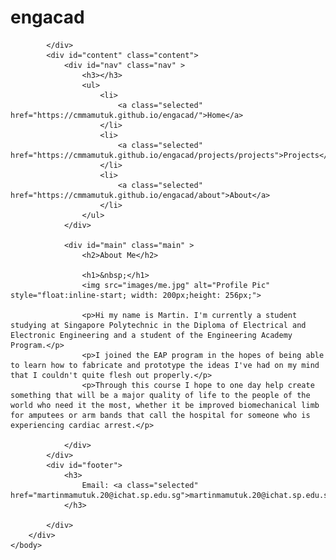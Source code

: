 <html>
    <head>
        <title>about</title>
        <link rel="stylesheet" type="text/css" href="style.css" />
    </head>
    <body>
        <div id="container">
            <div id="header">
                <h1>engacad</h1>

            </div>
            <div id="content" class="content">
                <div id="nav" class="nav" >
                    <h3></h3>
                    <ul>
                        <li>
                            <a class="selected" href="https://cmmamutuk.github.io/engacad/">Home</a>
                        </li>
                        <li>
                            <a class="selected" href="https://cmmamutuk.github.io/engacad/projects/projects">Projects</a>
                        </li>
                        <li>
                            <a class="selected" href="https://cmmamutuk.github.io/engacad/about">About</a>
                        </li>
                    </ul>
                </div>

                <div id="main" class="main" >
                    <h2>About Me</h2>
                    
                    <h1>&nbsp;</h1>
                    <img src="images/me.jpg" alt="Profile Pic" style="float:inline-start; width: 200px;height: 256px;">

                    <p>Hi my name is Martin. I'm currently a student studying at Singapore Polytechnic in the Diploma of Electrical and Electronic Engineering and a student of the Engineering Academy Program.</p>
                    <p>I joined the EAP program in the hopes of being able to learn how to fabricate and prototype the ideas I've had on my mind that I couldn't quite flesh out properly.</p>
                    <p>Through this course I hope to one day help create something that will be a major quality of life to the people of the world who need it the most, whether it be improved biomechanical limb for amputees or arm bands that call the hospital for someone who is experiencing cardiac arrest.</p>

                </div>
            </div>
            <div id="footer">
                <h3>
                    Email: <a class="selected" href="martinmamutuk.20@ichat.sp.edu.sg">martinmamutuk.20@ichat.sp.edu.sg</a>
                </h3>

            </div>
        </div>
    </body>
</html>
